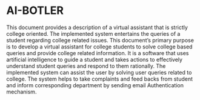 # AI-BOTLER
This document provides a description of a virtual assistant that is strictly college oriented. The implemented system entertains the queries of a student regarding college related issues. This document’s primary purpose is to develop a virtual assistant for college students to solve college based queries and provide college related information. It is a software that uses artificial intelligence to guide a student and takes actions to effectively understand student queries and respond to them rationally. The implemented system can assist the user by solving user queries related to college. The system helps to take complaints and feed backs from student and inform corresponding department by sending email Authentication mechanism.
